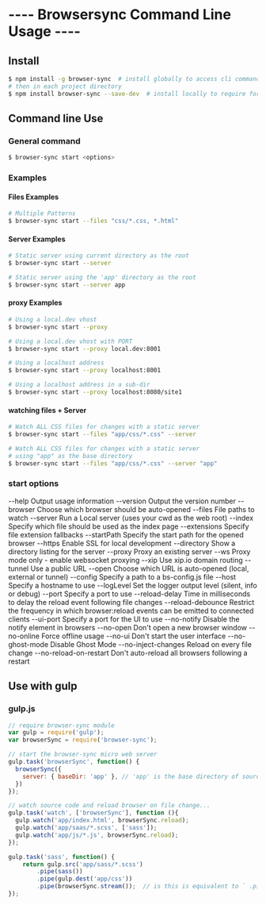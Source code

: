---- Browsersync Command Line Usage ----
========================================


Install
-------

  ```sh
  $ npm install -g browser-sync  # install globally to access cli command
  # then in each project directory
  $ npm install browser-sync --save-dev  # install locally to require form gulp.js
  ```

Command line Use
----------------

### General command

  ```sh
  $ browser-sync start <options>
  ```

### Examples

#### Files Examples

  ```sh
  # Multiple Patterns
  $ browser-sync start --files "css/*.css, *.html"
  ```

#### Server Examples

  ```sh
  # Static server using current directory as the root
  $ browser-sync start --server

  # Static server using the 'app' directory as the root
  $ browser-sync start --server app
  ```

#### proxy Examples

  ```sh
  # Using a local.dev vhost
  $ browser-sync start --proxy

  # Using a local.dev vhost with PORT
  $ browser-sync start --proxy local.dev:8001

  # Using a localhost address
  $ browser-sync start --proxy localhost:8001

  # Using a localhost address in a sub-dir
  $ browser-sync start --proxy localhost:8080/site1
  ```

#### watching files + Server

  ```sh
  # Watch ALL CSS files for changes with a static server
  $ browser-sync start --files "app/css/*.css" --server

  # Watch ALL CSS files for changes with a static server
  # using "app" as the base directory
  $ browser-sync start --files "app/css/*.css" --server "app"
  ```


### start options

  --help                   Output usage information
  --version                Output the version number
  --browser                Choose which browser should be auto-opened
  --files                  File paths to watch
  --server                 Run a Local server (uses your cwd as the web root)
  --index                  Specify which file should be used as the index page
  --extensions             Specify file extension fallbacks
  --startPath              Specify the start path for the opened browser
  --https                  Enable SSL for local development
  --directory              Show a directory listing for the server
  --proxy                  Proxy an existing server
  --ws                     Proxy mode only - enable websocket proxying
  --xip                    Use xip.io domain routing
  --tunnel                 Use a public URL
  --open                   Choose which URL is auto-opened (local, external or tunnel)
  --config                 Specify a path to a bs-config.js file
  --host                   Specify a hostname to use
  --logLevel               Set the logger output level (silent, info or debug)
  --port                   Specify a port to use
  --reload-delay           Time in milliseconds to delay the reload event following file changes
  --reload-debounce        Restrict the frequency in which browser:reload events can be emitted to connected clients
  --ui-port                Specify a port for the UI to use
  --no-notify              Disable the notify element in browsers
  --no-open                Don't open a new browser window
  --no-online              Force offline usage
  --no-ui                  Don't start the user interface
  --no-ghost-mode          Disable Ghost Mode
  --no-inject-changes      Reload on every file change
  --no-reload-on-restart   Don't auto-reload all browsers following a restart


Use with gulp
-------------

### gulp.js

  ```js
  // require browser-sync module
  var gulp = require('gulp');
  var browserSync = require('browser-sync');
  
  // start the browser-sync micro web server
  gulp.task('browserSync', function() {
    browserSync({
      server: { baseDir: 'app' }, // 'app' is the base directory of source code 
    })
  });  

  // watch source code and reload browser on file change...
  gulp.task('watch', ['browserSync'], function (){
    gulp.watch('app/index.html', browserSync.reload);
    gulp.watch('app/saas/*.scss', ['sass']);  
    gulp.watch('app/js/*.js', browserSync.reload); 
  });

  gulp.task('sass', function() {
      return gulp.src('app/sass/*.scss')
          .pipe(sass())
          .pipe(gulp.dest('app/css'))
          .pipe(browserSync.stream());  // is this is equivalent to ` .pipe(browserSync.reload({stream: true}))` ?
  });
  ```

  
